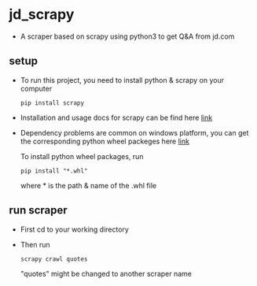 # jd_scrapy

* A scraper based on scrapy using python3 to get Q&A from jd.com

## setup

* To run this project, you need to install python & scrapy on your computer

  `pip install scrapy`

* Installation and usage docs for scrapy can be find here [link](https://docs.scrapy.org/en/latest/intro/install.html) 

* Dependency problems are common on windows platform, you can get the corresponding python wheel packeges here [link](http://www.lfd.uci.edu/~gohlke/pythonlibs/#twisted) 

  To install python wheel packages, run 
  
  `pip install "*.whl"`

  where * is the path & name of the .whl file

## run scraper

* First cd to your working directory
  
* Then run 
  
  `scrapy crawl quotes`
  
  "quotes" might be changed to another scraper name
